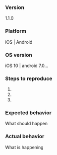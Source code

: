 ### Version
1.1.0

### Platform
iOS | Android

### OS version

iOS 10 | android 7.0...

### Steps to reproduce
1.  
2.  
3.  

### Expected behavior
What should happen

### Actual behavior
What is happening
